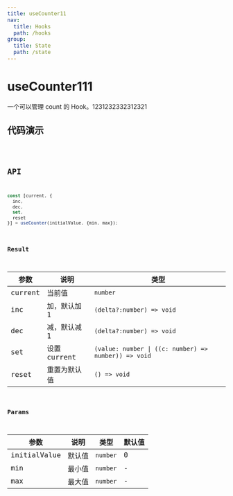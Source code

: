 ```yaml
---
title: useCounter11
nav:
  title: Hooks
  path: /hooks
group:
  title: State
  path: /state
---
```


# useCounter111

一个可以管理 count 的 Hook。1231232332312321

## 代码演示

<code src="./demo/demo1.tsx" />

## API

```javascript
const [current, {
  inc,
  dec,
  set,
  reset
}] = useCounter(initialValue, {min, max});
```

### Result

| 参数    | 说明         | 类型                                                 |
| ------- | ------------ | ---------------------------------------------------- |
| current | 当前值       | `number`                                             |
| inc     | 加，默认加 1 | `(delta?:number) => void`                            |
| dec     | 减，默认减 1 | `(delta?:number) => void`                            |
| set     | 设置 current | `(value: number \| ((c: number) => number)) => void` |
| reset   | 重置为默认值 | `() => void`                                         |

### Params

| 参数         | 说明   | 类型     | 默认值 |
| ------------ | ------ | -------- | ------ |
| initialValue | 默认值 | `number` | 0      |
| min          | 最小值 | `number` | -      |
| max          | 最大值 | `number` | -      |
